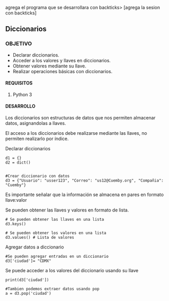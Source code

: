 
agrega el programa que se desarrollara con backticks> [agrega la sesion con backticks]

## Diccionarios

### OBJETIVO

- Declarar diccionarios.
- Acceder a los valores y llaves en diccionarios.
- Obtener valores mediante su llave.
- Realizar operaciones básicas con diccionarios.

#### REQUISITOS

1. Python 3

#### DESARROLLO

Los diccionarios son estructuras de datos que nos permiten almacenar datos, asignandolas a llaves.

El acceso a los diccionarios debe realizarse mediante las llaves, no permiten realizarlo por índice.


Declarar diccionarios 
``` 
d1 = {}
d2 = dict() 


#Crear diccionario con datos
d3 = {"Usuario": "usser123", "Correo": "us12@Cuemby.org", "Compañia": "Cuemby"} 
```
Es importante señalar que la información se almacena en pares en formato llave:valor     

Se pueden obtener las llaves y valores en formato de lista.
```
# Se pueden obtener las llaves en una lista
d3.keys() 

# Se pueden obtener los valores en una lista
d3.values() # Lista de valores
```

Agregar datos a diccionario
```
#Se pueden agregar entradas en un diccionario
d3['ciudad']= "CDMX"
```

Se puede acceder a los valores del diccionario usando su llave
```
print(d3['ciudad'])

#Tambien podemos extraer datos usando pop
a = d3.pop('ciudad')
```
